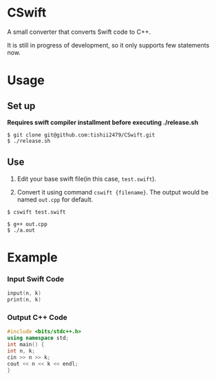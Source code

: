 # CSwift

A small converter that converts Swift code to C++.

It is still in progress of development, so it only supports few statements now.

# Usage

## Set up

**Requires swift compiler installment before executing ./release.sh**

```
$ git clone git@github.com:tishii2479/CSwift.git
$ ./release.sh
```

## Use

1. Edit your base swift file(in this case, `test.swift`).

2. Convert it using command `cswift {filename}`. The output would be named `out.cpp` for default.

```
$ cswift test.swift

$ g++ out.cpp
$ ./a.out
```

# Example

### Input Swift Code

```swift
input(n, k)
print(n, k)
```

### Output C++ Code

```cpp
#include <bits/stdc++.h>
using namespace std;
int main() {
int n, k;
cin >> n >> k;
cout << n << k << endl;
}
```

